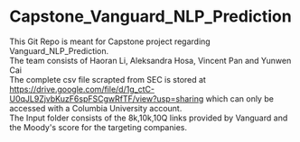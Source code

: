 # Capstone_Vanguard_NLP_Prediction

This Git Repo is meant for Capstone project regarding Vanguard_NLP_Prediction.<br />
The team consists of Haoran Li, Aleksandra Hosa, Vincent Pan and Yunwen Cai<br />
The complete csv file scrapted from SEC is stored at https://drive.google.com/file/d/1g_ctC-U0qJL9ZjvbKuzF6spFSCgwRfTF/view?usp=sharing which can only be accessed with a Columbia University account. <br/>
The Input folder consists of the 8k,10k,10Q links provided by Vanguard and the Moody's score for the targeting companies.
